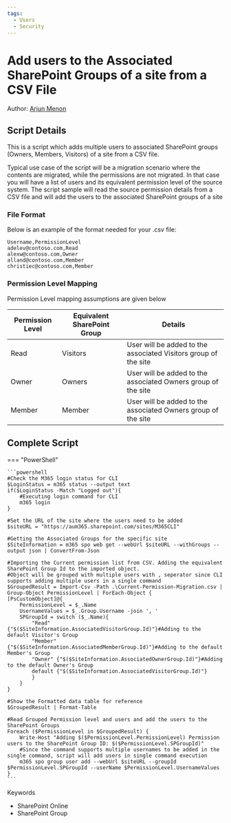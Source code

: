 ```yaml
---
tags:
  - Users
  - Security
---
```


# Add users to the Associated SharePoint Groups of a site from a CSV File

Author: [Arjun Menon](https://arjunumenon.com/add-multiple-users-sharepoint-groups-site/)

## Script Details

This is a script which adds multiple users to associated SharePoint groups (Owners, Members, Visitors) of a site from a CSV file.

Typical use case of the script will be a migration scenario where the contents are migrated, while the permissions are not migrated. In that case you will have a  list of users and its equivalent permission level of the source system. The script sample will read the source permission details from a CSV file and will add the users to the associated SharePoint groups of a site

### File Format

Below is an example of the format needed for your .csv file:

```text
Username,PermissionLevel
adelev@contoso.com,Read
alexw@contoso.com,Owner
alland@contoso.com,Member
christiec@contoso.com,Member
```

### Permission Level Mapping

Permission Level mapping assumptions are given below

| Permission Level | Equivalent SharePoint Group | Details |
| --------| ---------- | ---------- |
| Read | Visitors | User will be added to the associated Visitors group of the site
| Owner | Owners | User will be added to the associated Owners group of the site
| Member | Member |User will be added to the associated Owners group of the site

## Complete Script

=== "PowerShell"

    ```powershell
    #Check the M365 login status for CLI
    $LoginStatus = m365 status --output text
    if($LoginStatus -Match "Logged out"){
        #Executing login command for CLI
        m365 login   
    }

    #Set the URL of the site where the users need to be added
    $siteURL = "https://aum365.sharepoint.com/sites/M365CLI"

    #Getting the Associated Groups for the specific site
    $SiteInformation = m365 spo web get --webUrl $siteURL --withGroups --output json | ConvertFrom-Json

    #Importing the Current permission list from CSV. Adding the equivalent SharePoint Group Id to the imported object.
    #Object will be grouped with multiple users with , seperator since CLI supports adding multiple users in a single command
    $GroupedResult = Import-Csv -Path .\Current-Permission-Migration.csv | Group-Object PermissionLevel | ForEach-Object {
    [PsCustomObject]@{
        PermissionLevel = $_.Name
        UsernameValues = $_.Group.Username -join ', '
        SPGroupId = switch ($_.Name){
            "Read" {"$($SiteInformation.AssociatedVisitorGroup.Id)"}#Adding to the default Visitor's Group
            "Member" {"$($SiteInformation.AssociatedMemberGroup.Id)"}#Adding to the default Member's Group
            "Owner" {"$($SiteInformation.AssociatedOwnerGroup.Id)"}#Adding to the default Owner's Group
            default {"$($SiteInformation.AssociatedVisitorGroup.Id)"}
            }
        }
    }

    #Show the Formatted data table for reference
    $GroupedResult | Format-Table

    #Read Grouped Permission level and users and add the users to the SharePoint Groups
    Foreach ($PermissionLevel in $GroupedResult) {
        Write-Host "Adding $($PermissionLevel.PermissionLevel) Permission users to the SharePoint Group ID: $($PermissionLevel.SPGroupId)"
        #Since the command supports multiple usernames to be added in the single command, script will add users in single command execution
        m365 spo group user add --webUrl $siteURL --groupId $PermissionLevel.SPGroupId --userName $PermissionLevel.UsernameValues
    }
    ```

Keywords

- SharePoint Online
- SharePoint Group

